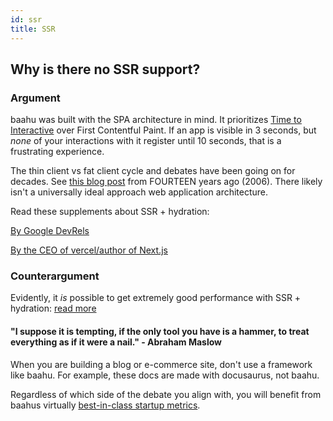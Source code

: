```yaml
---
id: ssr
title: SSR
---
```


## Why is there no SSR support?

### Argument

baahu was built with the SPA architecture in mind. It prioritizes [Time to Interactive](https://web.dev/interactive/) over First Contentful Paint. If an app is visible in 3 seconds, but _none_ of your interactions with it register until 10 seconds, that is a frustrating experience.

The thin client vs fat client cycle and debates have been going on for decades. See [this blog post](http://www.onstartups.com/tabid/3339/bid/161/The-Thin-Client-Thick-Client-Cycle.aspx) from FOURTEEN years ago (2006). There likely isn't a universally ideal approach web application architecture.

Read these supplements about SSR + hydration:

[By Google DevRels](https://developers.google.com/web/updates/2019/02/rendering-on-the-web#server-vs-static)

[By the CEO of vercel/author of Next.js](https://twitter.com/rauchg/status/1226353359759634432)

### Counterargument

Evidently, it _is_ possible to get extremely good performance with SSR + hydration: [read more](https://old.reddit.com/r/javascript/comments/ghfyd2/secondguessing_the_modern_web/fq8th3k/)

#### "I suppose it is tempting, if the only tool you have is a hammer, to treat everything as if it were a nail." - Abraham Maslow

When you are building a blog or e-commerce site, don't use a framework like baahu. For example, these docs are made with docusaurus, not baahu.

Regardless of which side of the debate you align with, you will benefit from baahus virtually [best-in-class startup metrics](/docs/performance#startup-performance-lighthouse).
